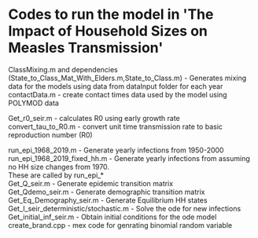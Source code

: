 # Codes to run the model in 'The Impact of Household Sizes on Measles Transmission'
ClassMixing.m and dependencies (State_to_Class_Mat_With_Elders.m,State_to_Class.m) - Generates mixing data for the models using data from dataInput folder for each year<br>
contactData.m - create contact times data used by the model using POLYMOD data<br>

Get_r0_seir.m - calculates R0 using early growth rate<br>
convert_tau_to_R0.m - convert unit time transmission rate to basic reproduction number (R0)<br>

run_epi_1968_2019.m - Generate yearly infections from 1950-2000<br>
run_epi_1968_2019_fixed_hh.m - Generate yearly infections from assuming no HH size changes from 1970. <br>
These are called by run_epi_*<br>
Get_Q_seir.m - Generate epidemic transition matrix<br>
Get_Qdemo_seir.m - Generate demographic transition matrix<br>
Get_Eq_Demography_seir.m - Generate Equilibrium HH states<br>
Get_I_seir_deterministic/stochastic.m - Solve the ode for new infections<br>
Get_initial_inf_seir.m - Obtain initial conditions for the ode model<br>
create_brand.cpp - mex code for genrating binomial random variable <br>
